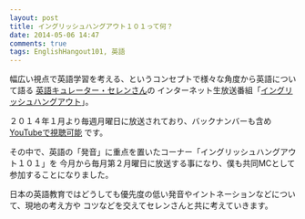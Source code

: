 ```yaml
---
layout: post
title: イングリッシュハングアウト１０１って何？
date: 2014-05-06 14:47
comments: true
tags: EnglishHangout101, 英語
---
```


幅広い視点で英語学習を考える、というコンセプトで様々な角度から英語について語る
[英語キュレーター・セレンさん](http://cellen.jp/)の
インターネット生放送番組「[イングリッシュハングアウト](http://wailingual.jp/column/hangout.html)」。

２０１４年１月より毎週月曜日に放送されており、バックナンバーも含め
[YouTubeで視聴可能](https://www.youtube.com/channel/UC5bDl45j5grWyL2QYo_XyKw) です。

その中で、英語の「発音」に重点を置いたコーナー「イングリッシュハングアウト１０１」を
今月から毎月第２月曜日に放送する事になり、僕も共同MCとして参加することになりました。

日本の英語教育ではどうしても優先度の低い発音やイントネーションなどについて、現地の考え方や
コツなどを交えてセレンさんと共に考えていきます。


